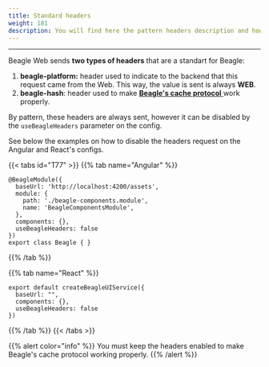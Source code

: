 ```yaml
---
title: Standard headers
weight: 181
description: You will find here the pattern headers description and how to disable them
---
```


---

Beagle Web sends **two types of headers** that are a standart for Beagle:

1. **beagle-platform:** header used to indicate to the backend that this request came from the Web. This way, the value is sent is always **WEB**.
2. **beagle-hash**: header used to make [**Beagle's cache protocol** ](/pt/home/resource/cache/)work properly.

By pattern, these headers are always sent, however it can be disabled by the `useBeagleHeaders` parameter on the config.

See below the examples on how to disable the headers request on the Angular and React's configs.

{{< tabs id="T77" >}}
{{% tab name="Angular" %}}

```text
@BeagleModule({
  baseUrl: 'http://localhost:4200/assets',
  module: {
    path: './beagle-components.module',
    name: 'BeagleComponentsModule',
  },
  components: {},
  useBeagleHeaders: false
})
export class Beagle { }
```

{{% /tab %}}

{{% tab name="React" %}}

```text
export default createBeagleUIService({
  baseUrl: "",
  components: {},
  useBeagleHeaders: false
})
```

{{% /tab %}}
{{< /tabs >}}

{{% alert color="info" %}}
You must keep the headers enabled to make Beagle's cache protocol working properly.
{{% /alert %}}
